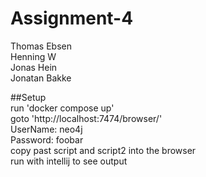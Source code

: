 # Assignment-4

Thomas Ebsen <br />
Henning W <br />
Jonas Hein <br />
Jonatan Bakke <br />

##Setup  
run 'docker compose up'  
goto 'http://localhost:7474/browser/' <br /> 
UserName: neo4j <br />
Password: foobar <br />
copy past script and script2 into the browser  
run with intellij to see output  
